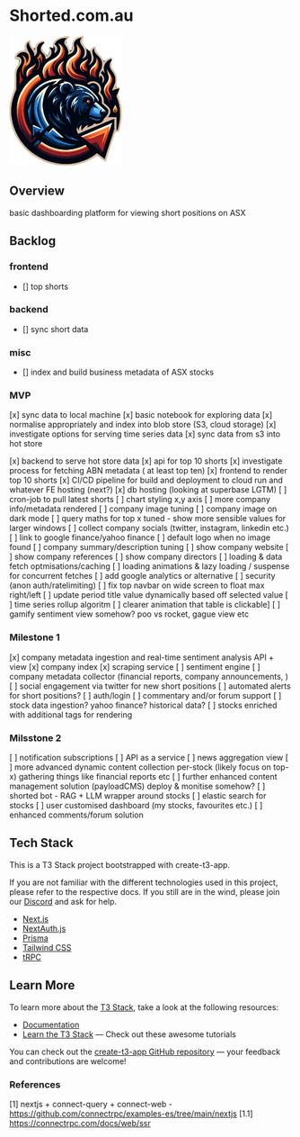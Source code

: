 # Shorted.com.au

<img src="./public/logo.png" alt="logo" width="200" />

## Overview

basic dashboarding platform for viewing short positions on ASX

## Backlog

### frontend

- [] top shorts

### backend

- [] sync short data

### misc

- [] index and build business metadata of ASX stocks



### MVP

[x] sync data to local machine
[x] basic notebook for exploring data
[x] normalise appropriately and index into blob store (S3, cloud storage)
[x] investigate options for serving time series data
[x] sync data from s3 into hot store

[x] backend to serve hot store data
[x] api for top 10 shorts
[x] investigate process for fetching ABN metadata ( at least top ten)
[x] frontend to render top 10 shorts
[x] CI/CD pipeline for build and deployment to cloud run and whatever FE hosting (next?)
[x] db hosting (looking at superbase LGTM)
[ ] cron-job to pull latest shorts
[ ] chart styling x,y axis
[ ] more company info/metadata rendered
[ ] company image tuning
[ ] company image on dark mode 
[ ] query maths for top x tuned - show more sensible values for larger windows
[ ] collect company socials (twitter, instagram, linkedin etc.)
[ ] link to google finance/yahoo finance
[ ] default logo when no image found
[ ] company summary/description tuning
[ ] show company website
[ ] show company references
[ ] show company directors
[ ] loading & data fetch optmisations/caching
[ ] loading animations & lazy loading / suspense for concurrent fetches
[ ] add google analytics or alternative
[ ] security (anon auth/ratelimiting)
[ ] fix top navbar on wide screen to float max right/left
[ ] update period title value dynamically based off selected value
[ ] time series rollup algoritm
[ ] clearer animation that table is clickable]
[ ] gamify sentiment view somehow? poo vs rocket, gague view etc

### Milestone 1

[x] company metadata ingestion and real-time sentiment analysis API + view
  [x] company index
  [x] scraping service
  [ ] sentiment engine
  [ ] company metadata collector (financial reports, company announcements, )
[ ] social engagement via twitter for new short positions
[ ] automated alerts for short positions?
[ ] auth/login
[ ] commentary and/or forum support
[ ] stock data ingestion? yahoo finance? historical data?
[ ] stocks enriched with additional tags for rendering

### Milsstone 2

[ ] notification subscriptions
[ ] API as a service
[ ] news aggregation view
[ ] more advanced dynamic content collection per-stock (likely focus on top-x) gathering things like financial reports etc
[ ] further enhanced content management solution (payloadCMS) deploy & monitise somehow?
[ ] shorted bot - RAG + LLM wrapper around stocks
[ ] elastic search for stocks
[ ] user customised dashboard (my stocks, favourites etc.)
[ ] enhanced comments/forum solution




## Tech Stack

This is a T3 Stack project bootstrapped with create-t3-app.

If you are not familiar with the different technologies used in this project, please refer to the respective docs. If you still are in the wind, please join our [Discord](https://t3.gg/discord) and ask for help.

- [Next.js](https://nextjs.org)
- [NextAuth.js](https://next-auth.js.org)
- [Prisma](https://prisma.io)
- [Tailwind CSS](https://tailwindcss.com)
- [tRPC](https://trpc.io)

## Learn More

To learn more about the [T3 Stack](https://create.t3.gg/), take a look at the following resources:

- [Documentation](https://create.t3.gg/)
- [Learn the T3 Stack](https://create.t3.gg/en/faq#what-learning-resources-are-currently-available) — Check out these awesome tutorials

You can check out the [create-t3-app GitHub repository](https://github.com/t3-oss/create-t3-app) — your feedback and contributions are welcome!


### References

[1] nextjs + connect-query + connect-web - https://github.com/connectrpc/examples-es/tree/main/nextjs
[1.1] https://connectrpc.com/docs/web/ssr